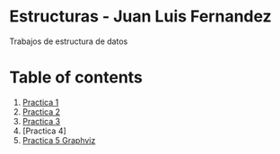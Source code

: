 # Estructuras - Juan Luis Fernandez
Trabajos de estructura de datos
# Table of contents
1. [Practica 1](https://github.com/Tuki1077/Estructuras/tree/main/Practica1)
2. [Practica 2](https://github.com/Tuki1077/Estructuras/tree/main/Practica%202)
3. [Practica 3](https://github.com/Tuki1077/Estructuras/tree/main/Practica%203)
4. [Practica 4]
5. [Practica 5 Graphviz](https://github.com/Tuki1077/Estructuras/tree/main/Practica%20Graphviz)
